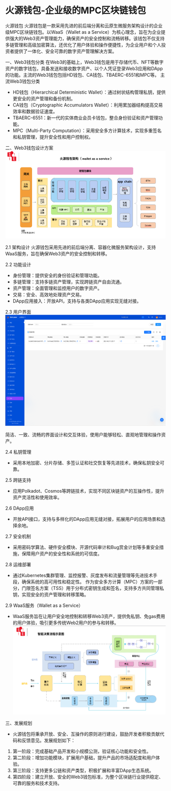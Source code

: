 # 火源钱包-企业级的MPC区块链钱包

火源钱包
火源钱包是一款采用先进的前后端分离和云原生微服务架构设计的企业级MPC区块链钱包。以WaaS（Wallet as a Service）为核心理念，旨在为企业提供强大的Web3资产管理能力，确保资产的安全控制和流畅转移。该钱包不仅支持多链管理和高级加密算法，还优化了用户体验和操作便捷性，为企业用户和个人投资者提供了一体化、安全可靠的数字资产管理解决方案。

一、Web3钱包分类
在Web3的基础上，Web3钱包是用于存储代币、NFT等数字资产的数字钱包，具备发送和接收数字资产、以个人凭证登录Web3应用和DApp的功能。主流的Web3钱包包括HD钱包、CA钱包、TBAERC-6551和MPC等。
主流Web3钱包分类
- HD钱包（Hierarchical Deterministic Wallet）：通过树状结构管理私钥，提供更安全的资产管理和备份机制。
- CA钱包（Cryptographic Accumulators Wallet）：利用累加器结构提高交易效率和数据验证速度。
- TBAERC-6551：新一代的实体商业会员卡钱包，整合身份验证和资产管理功能。
- MPC（Multi-Party Computation）：采用安全多方计算技术，实现多重签名和私钥管理，提升安全性和用户控制权。

二、Web3钱包设计方案
![avatar](./doc/images/wallet-arch.png)

2.1 架构设计
火源钱包采用先进的前后端分离、容器化微服务架构设计，支持WaaS服务，旨在确保Web3资产的安全控制和转移。

2.2 功能设计
- 身份管理：提供安全的身份验证和管理功能。
- 多链管理：支持多链资产管理，实现跨链资产自由流通。
- 资产管理：全面管理和监控用户的数字资产。
- 交易：安全、高效地处理资产交易。
- DApp应用接入：开放API，支持与各类DApp应用实现无缝对接。

2.3 用户界面
![avatar](./doc/images/火源钱包.png)

简洁、一致、流畅的界面设计和交互体验，使用户能够轻松、直观地管理和操作资产。

2.4 私钥管理
- 采用本地加密、分片存储、多签认证和社交恢复等先进技术，确保私钥安全可靠。

2.5 跨链支持
- 应用Polkadot、Cosmos等跨链技术，实现不同区块链资产的互操作性，提升资产灵活性和使用效率。

2.6 DApp应用
- 开放API接口，支持与多样化的DApp应用无缝对接，拓展用户的应用场景和选择余地。

2.7 安全机制
- 采用密码学算法、硬件安全模块、开源代码审计和Bug赏金计划等多重安全措施，保障用户资产的安全性和系统的可信度。

2.8 运维部署
- 通过Kubernetes集群管理、监控报警、灰度发布和流量管理等先进技术手段，确保系统的高可用性和稳定性。
作为安全多方计算（MPC）方案的一部分，门限签名方案（TSS）用于分布式密钥生成和签名，支持多方共同管理私钥，实现安全的资产管理和转移策略。

2.9 WaaS服务（Wallet as a Service）
- WaaS服务旨在让用户安全地控制和转移Web3资产，提供免私钥、免gas费用的用户体验，吸引更多传统Web2用户的参与和转移。
  ![avatar](./doc/images/decision.png)

三、发展规划

- 火源钱包将秉承开放、安全、互操作的原则进行建设，鼓励开发者积极贡献代码和反馈意见。发展规划如下：
1. 第一阶段：完成基础产品开发和小规模公测，验证核心功能和安全性。
2. 第二阶段：增加功能模块，扩展用户基础，提升产品的市场适配度和用户体验。
3. 第三阶段：支持更多公链和资产类型，积极扩展和丰富DApp生态系统。
4. 第四阶段：建立开放、安全的Web3钱包标准，为整个区块链行业提供稳定、可靠的服务和技术支持。
